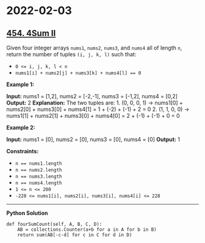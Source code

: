 # 2022-02-03

## [454. 4Sum II](https://leetcode.com/problems/4sum-ii/)

Given four integer arrays `nums1`, `nums2`, `nums3`, and `nums4` all of length `n`, return the number of tuples `(i, j, k, l)` such that:

- `0 <= i, j, k, l < n`
- `nums1[i] + nums2[j] + nums3[k] + nums4[l] == 0`

**Example 1:**

**Input:** nums1 = \[1,2\], nums2 = \[-2,-1\], nums3 = \[-1,2\], nums4 = \[0,2\]
**Output:** 2
**Explanation:**
The two tuples are:
1\. (0, 0, 0, 1) -> nums1\[0\] + nums2\[0\] + nums3\[0\] + nums4\[1\] = 1 + (-2) + (-1) + 2 = 0
2\. (1, 1, 0, 0) -> nums1\[1\] + nums2\[1\] + nums3\[0\] + nums4\[0\] = 2 + (-1) + (-1) + 0 = 0

**Example 2:**

**Input:** nums1 = \[0\], nums2 = \[0\], nums3 = \[0\], nums4 = \[0\]
**Output:** 1

**Constraints:**

- `n == nums1.length`
- `n == nums2.length`
- `n == nums3.length`
- `n == nums4.length`
- `1 <= n <= 200`
- `-228 <= nums1[i], nums2[i], nums3[i], nums4[i] <= 228`

---

**Python Solution**

```py3
def fourSumCount(self, A, B, C, D):
    AB = collections.Counter(a+b for a in A for b in B)
    return sum(AB[-c-d] for c in C for d in D)
```
